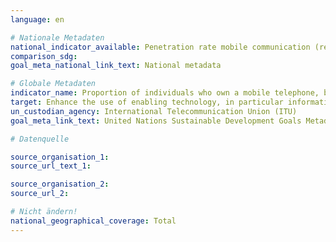 ```yaml
---
language: en

# Nationale Metadaten
national_indicator_available: Penetration rate mobile communication (related to the population)
comparison_sdg:
goal_meta_national_link_text: National metadata

# Globale Metadaten
indicator_name: Proportion of individuals who own a mobile telephone, by sex <br> Private households with at least one mobile phone
target: Enhance the use of enabling technology, in particular information and communications technology, to promote the empowerment of women
un_custodian_agency: International Telecommunication Union (ITU)
goal_meta_link_text: United Nations Sustainable Development Goals Metadata

# Datenquelle

source_organisation_1:
source_url_text_1:

source_organisation_2:
source_url_2:

# Nicht ändern!
national_geographical_coverage: Total
---
```

